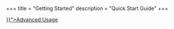 +++
title = "Getting Started"
description = "Quick Start Guide"
+++

<div id="action-buttons">
    <a class="button primary big" href="{{< relref "usage.md" >}}">Advanced Usage</a>
</div>
